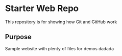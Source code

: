 # Starter Web Repo

This repository is for showing how Git and GitHub work

## Purpose

Sample website with plenty of files for demos dadada
